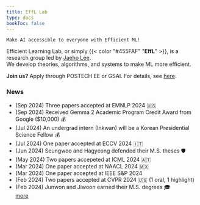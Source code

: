 ```yaml
---
title: EffL Lab
type: docs
bookToc: false
---
```


<style>
	.updown {
    	border: 10px solid white;
        width: 0.1px;
        height: 150px;
    }
</style>

`Make AI accessible to everyone with Efficient ML!`

Efficient Learning Lab, or simply {{< color "#455FAF" "**EffL**" >}}, is a research group led by [Jaeho Lee](https://jaeho-lee.github.io).  
We develop theories, algorithms, and systems to make ML more efficient.

**Join us?** Apply through POSTECH EE or GSAI. For details, see [here](/docs/how-to-join/graduate/).

### **News**

- (Sep 2024) Three papers accepted at EMNLP 2024 🇺🇸
- (Sep 2024) Received Gemma 2 Academic Program Credit Award from Google ($10,000) 💰
- (Jul 2024) An undergrad intern (Inkwan) will be a Korean Presidential Science Fellow 💰
- (Jul 2024) One paper accepted at ECCV 2024 🇮🇹
- (Jun 2024) Seungwoo and Hagyeong defended their M.S. theses 🛡️
- (May 2024) Two papers accepeted at ICML 2024 🇦🇹
- (Mar 2024) One paper accepted at NAACL 2024 🇲🇽
- (Mar 2024) One paper accepted at IEEE S&P 2024
- (Feb 2024) Two papers accepted at CVPR 2024 🇺🇸 (1 oral, 1 highlight) 
- (Feb 2024) Junwon and Jiwoon earned their M.S. degrees 🎓  
	[more](/olds/)

